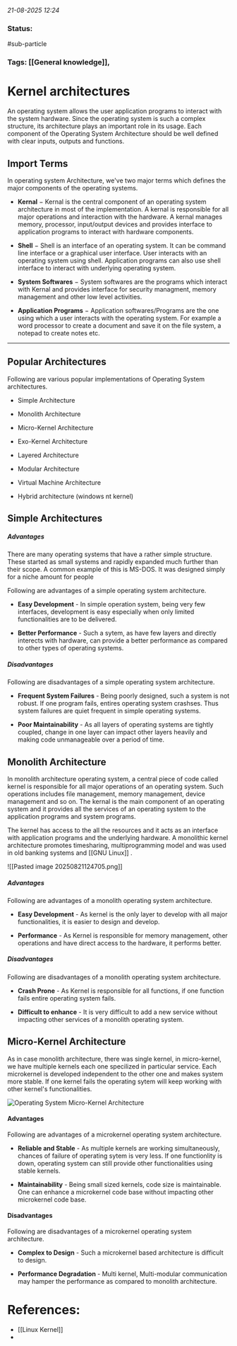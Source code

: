 *21-08-2025 12:24*
### Status: 
#sub-particle 
### Tags: [[General knowledge]],


# Kernel architectures

An operating system allows the user application programs to interact with the system hardware. Since the operating system is such a complex structure, its architecture plays an important role in its usage. Each component of the Operating System Architecture should be well defined with clear inputs, outputs and functions.

## Import Terms

In operating system Architecture, we've two major terms which defines the major components of the operating systems.

- **Kernal** − Kernal is the central component of an operating system architecture in most of the implementation. A kernal is responsible for all major operations and interaction with the hardware. A kernal manages memory, processor, input/output devices and provides interface to application programs to interact with hardware components.

- **Shell** − Shell is an interface of an operating system. It can be command line interface or a graphical user interface. User interacts with an operating system using shell. Application programs can also use shell interface to interact with underlying operating system.

- **System Softwares** − System softwares are the programs which interact with Kernal and provides interface for security managment, memory management and other low level activities.

- **Application Programs** − Application softwares/Programs are the one using which a user interacts with the operating system. For example a word processor to create a document and save it on the file system, a notepad to create notes etc.
---
## Popular Architectures

Following are various popular implementations of Operating System architectures.

- Simple Architecture

- Monolith Architecture

- Micro-Kernel Architecture

- Exo-Kernel Architecture

- Layered Architecture    

- Modular Architecture

- Virtual Machine Architecture

- Hybrid architecture (windows nt kernel)
## Simple Architectures

##### Advantages

There are many operating systems that have a rather simple structure. These started as small systems and rapidly expanded much further than their scope. A common example of this is MS-DOS. It was designed simply for a niche amount for people

Following are advantages of a simple operating system architecture.

- **Easy Development** - In simple operation system, being very few interfaces, development is easy especially when only limited functionalities are to be delivered.
    
- **Better Performance** - Such a sytem, as have few layers and directly interects with hardware, can provide a better performance as compared to other types of operating systems.
    

##### Disadvantages

Following are disadvantages of a simple operating system architecture.

- **Frequent System Failures** - Being poorly designed, such a system is not robust. If one program fails, entires operating system crashses. Thus system failures are quiet frequent in simple operating systems.
    
- **Poor Maintainability** - As all layers of operating systems are tightly coupled, change in one layer can impact other layers heavily and making code unmanageable over a period of time.

## Monolith Architecture

In monolith architecture operating system, a central piece of code called kernel is responsible for all major operations of an operating system. Such operations includes file management, memory management, device management and so on. The kernal is the main component of an operating system and it provides all the services of an operating system to the application programs and system programs.

The kernel has access to the all the resources and it acts as an interface with application programs and the underlying hardware. A monolithic kernel architecture promotes timesharing, multiprogramming model and was used in old banking systems and [[GNU Linux]] .

![[Pasted image 20250821124705.png]]
##### Advantages

Following are advantages of a monolith operating system architecture.

- **Easy Development** - As kernel is the only layer to develop with all major functionalities, it is easier to design and develop.

- **Performance** - As Kernel is responsible for memory management, other operations and have direct access to the hardware, it performs better.


##### Disadvantages

Following are disadvantages of a monolith operating system architecture.

- **Crash Prone** - As Kernel is responsible for all functions, if one function fails entire operating system fails.

- **Difficult to enhance** - It is very difficult to add a new service without impacting other services of a monolith operating system.

## Micro-Kernel Architecture

As in case monolith architecture, there was single kernel, in micro-kernel, we have multiple kernels each one specilized in particular service. Each microkernel is developed independent to the other one and makes system more stable. If one kernel fails the operating sytem will keep working with other kernel's functionalities.

![Operating System Micro-Kernel Architecture](https://www.tutorialspoint.com/operating_system/images/os_microkernel_structure.jpg)

#### Advantages

Following are advantages of a microkernel operating system architecture.

- **Reliable and Stable** - As multiple kernels are working simultaneously, chances of failure of operating sytem is very less. If one functionlity is down, operating system can still provide other functionalities using stable kernels.

- **Maintainability** - Being small sized kernels, code size is maintainable. One can enhance a microkernel code base without impacting other microkernel code base.


#### Disadvantages

Following are disadvantages of a microkernel operating system architecture.

- **Complex to Design** - Such a microkernel based architecture is difficult to design.

- **Performance Degradation** - Multi kernel, Multi-modular communication may hamper the performance as compared to monolith architecture.

# References:

- [[Linux Kernel]]
- 